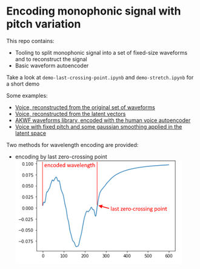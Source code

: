 # Encoding monophonic signal with pitch variation

This repo contains: 
- Tooling to split monophonic signal into a set of fixed-size waveforms and to reconstruct the signal
- Basic waveform autoencoder

Take a look at `demo-last-crossing-point.ipynb` and `demo-stretch.ipynb` for a short demo

Some examples: 
- [Voice, reconstructed from the original set of waveforms](https://flakycdn.blob.core.windows.net/various/reconstructed-human-voice.wav)
- [Voice, reconstructed from the latent vectors](https://flakycdn.blob.core.windows.net/various/render-human-voice.wav)
- [AKWF waveforms library, encoded with the human voice autoencoder](https://flakycdn.blob.core.windows.net/various/akwf.wav)
- [Voice with fixed pitch and some gaussian smoothing applied in the latent space](https://flakycdn.blob.core.windows.net/various/latent-space-filter.wav)


Two methods for wavelength encoding are provided:

- encoding by last zero-crossing point
![Encoding F0](https://github.com/gnhdnb/waveform-encoder/raw/master/readme/encoding-pitch.png "Encoding F0")
